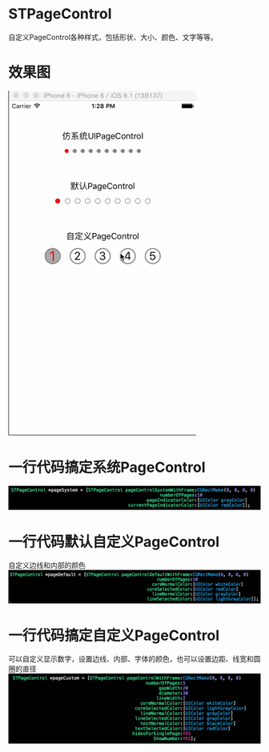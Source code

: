 # STPageControl
自定义PageControl各种样式，包括形状、大小、颜色、文字等等。 

# 效果图
![image](https://github.com/STShenZhaoliang/STPageControl/blob/master/STPageControlDemo/p4.gif)

# 一行代码搞定系统PageControl
![image](https://github.com/STShenZhaoliang/STPageControl/blob/master/STPageControlDemo/p1.png)

# 一行代码默认自定义PageControl
自定义边线和内部的颜色
![image](https://github.com/STShenZhaoliang/STPageControl/blob/master/STPageControlDemo/p2.png)

# 一行代码搞定自定义PageControl
可以自定义显示数字，设置边线、内部、字体的颜色，也可以设置边距、线宽和圆圈的直径
![image](https://github.com/STShenZhaoliang/STPageControl/blob/master/STPageControlDemo/p3.png)
